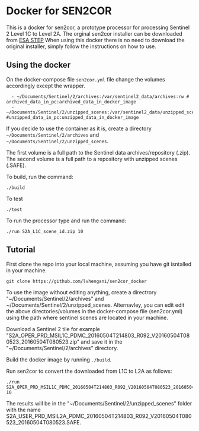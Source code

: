 # Docker for SEN2COR #


This is a docker for sen2cor, a prototype processor for processing Sentinel 2 Level 1C to Level 2A. 
The orginal sen2cor installer can be downloaded from [ESA STEP](http://step.esa.int/main/third-party-plugins-2/sen2cor/)
When using this docker there is no need to download the original installer, simply follow the instructions on how to use.

## Using the docker ##

On the docker-compose file `sen2cor.yml` file change the volumes accordingly except the wrapper.

~~~
  - ~/Documents/Sentinel/2/archives:/var/sentinel2_data/archives:rw # archived_data_in_pc:archived_data_in_docker_image
  - ~/Documents/Sentinel/2/unzipped_scenes:/var/sentinel2_data/unzipped_scenes #unzipped_data_in_pc:unzipped_data_in_docker_image
~~~

If you decide to use the container as it is, create a directory `~/Documents/Sentinel/2/archives` and `~/Documents/Sentinel/2/unzipped_scenes`. 

The first volume is a full path to the Sentinel data archives/repository (.zip).
The second volume is a full path to a repository with unzipped scenes (.SAFE).

To build, run the command:

~~~
./build

~~~

To test

~~~
./test
~~~


To run the processor type and run the command:

~~~
./run S2A_L1C_scene_id.zip 10

~~~


## Tutorial ##

First clone the repo into your local machine, assuming you have git isntalled in your machine.

~~~
git clone https://github.com/lvhengani/sen2cor_docker

~~~

To use the image without editing anything, create a directrory "~/Documents/Sentinel/2/archives" and ~/Documents/Sentinel/2/unzipped_scenes. 
Alternavley, you can edit edit the above directories/volumes in the docker-compose file (sen2cor.yml) using the path where sentinel scenes are located in your machine.

Download a Sentinel 2 tile for example "S2A_OPER_PRD_MSIL1C_PDMC_20160504T214803_R092_V20160504T080523_20160504T080523.zip" and save it in the "~/Documents/Sentinel/2/archives" directory. 

Build the docker image by running `./build`.

Run sen2cor to convert the downloaded from L1C to L2A  as follows:

~~~
./run S2A_OPER_PRD_MSIL1C_PDMC_20160504T214803_R092_V20160504T080523_20160504T080523.zip 10

~~~ 

The results will be in the "~/Documents/Sentinel/2/unzipped_scenes" folder with the name S2A_USER_PRD_MSIL2A_PDMC_20160504T214803_R092_V20160504T080523_20160504T080523.SAFE.
